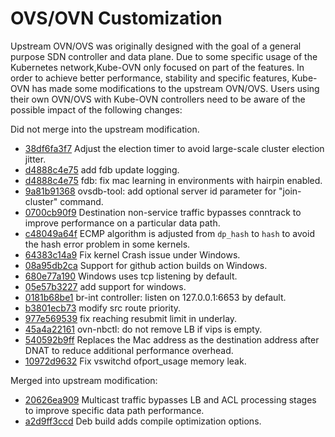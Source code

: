 # OVS/OVN Customization

Upstream OVN/OVS was originally designed with the goal of a general purpose SDN controller and data plane.
Due to some specific usage of the Kubernetes network,Kube-OVN only focused on part of the features.
In order to achieve better performance, stability and specific features, Kube-OVN has made some modifications to the upstream OVN/OVS.
Users using their own OVN/OVS with Kube-OVN controllers need to be aware of the possible impact of the following changes:

Did not merge into the upstream modification.

- [38df6fa3f7](https://github.com/kubeovn/ovs/commit/38df6fa3f721dc53464fcff61dbc2bc79c710ab1) Adjust the election timer to avoid large-scale cluster election jitter.
- [d4888c4e75](https://github.com/kubeovn/ovs/commit/d4888c4e75f2288d8ff4f04ee57538659f118f5b) add fdb update logging.
- [d4888c4e75](https://github.com/kubeovn/ovs/commit/403fbd0f6561c8985302734608c2de659671c563) fdb: fix mac learning in environments with hairpin enabled.
- [9a81b91368](https://github.com/kubeovn/ovs/commit/9a81b91368b27afda97657a8864b729dc2e029e2) ovsdb-tool: add optional server id parameter for "join-cluster" command.
- [0700cb90f9](https://github.com/kubeovn/ovn/commit/0700cb90f950db1fb43490545dd4fc41afa46d70) Destination non-service traffic bypasses conntrack to improve performance on a particular data path.
- [c48049a64f](https://github.com/kubeovn/ovn/commit/c48049a64fedb1278f9158770a12751ee5bfc358) ECMP algorithm is adjusted from `dp_hash` to `hash` to avoid the hash error problem in some kernels.
- [64383c14a9](https://github.com/kubeovn/ovs/commit/64383c14a9c25e9e0ca53c6758d9499c60132536) Fix kernel Crash issue under Windows.
- [08a95db2ca](https://github.com/kubeovn/ovs/commit/08a95db2ca506fce4d89fdf4fafab74607b2bb9f) Support for github action builds on Windows.
- [680e77a190](https://github.com/kubeovn/ovs/commit/680e77a190ae7df3086bc35bb6150238e97f9020) Windows uses tcp listening by default.
- [05e57b3227](https://github.com/kubeovn/ovn/commit/05e57b322758461c54d5cad030486c3d25942c73) add support for windows.
- [0181b68be1](https://github.com/kubeovn/ovn/commit/0181b68be18e96bc4ca68a0c3e5082da34c9dcdd) br-int controller: listen on 127.0.0.1:6653 by default.
- [b3801ecb73](https://github.com/kubeovn/ovs/commit/b3801ecb732a788efd2380a7daca4e2a7726128e) modify src route priority.
- [977e569539](https://github.com/kubeovn/ovs/commit/977e569539893460cd27b2287d6042b62079ea65) fix reaching resubmit limit in underlay.
- [45a4a22161](https://github.com/kubeovn/ovn/commit/45a4a22161e42f17f21baee9106a45964dfd3a1b) ovn-nbctl: do not remove LB if vips is empty.
- [540592b9ff](https://github.com/kubeovn/ovn/commit/540592b9fff8c5574ae605086fdaa16b718551f7) Replaces the Mac address as the destination address after DNAT to reduce additional performance overhead.
- [10972d9632](https://github.com/kubeovn/ovs/commit/10972d963208490c5fe6ff66247b86b947136da6) Fix vswitchd ofport_usage memory leak.

Merged into upstream modification:

- [20626ea909](https://github.com/ovn-org/ovn/commit/20626ea9097020194fa558865ee8d64ba9ca0816) Multicast traffic bypasses LB and ACL processing stages to improve specific data path performance.
- [a2d9ff3ccd](https://github.com/ovn-org/ovn/commit/a2d9ff3ccd4e12735436b0578ce0020cb62f2c27) Deb build adds compile optimization options.
